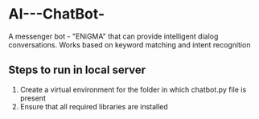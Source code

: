# AI---ChatBot-
A messenger bot - "ENiGMA" that can provide intelligent dialog conversations. Works based on keyword matching and intent recognition

## Steps to run in local server
1. Create a virtual environment for the folder in which chatbot.py file is present
2. Ensure that all required libraries are installed
